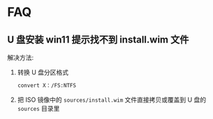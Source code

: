 # FAQ

## U 盘安装 win11 提示找不到 install.wim 文件

解决方法:

1. 转换 U 盘分区格式

   ```bash
   convert X：/FS:NTFS
   ```
2. 把 ISO 镜像中的 ```sources/install.wim``` 文件直接拷贝或覆盖到 U 盘的 ```sources``` 目录里

